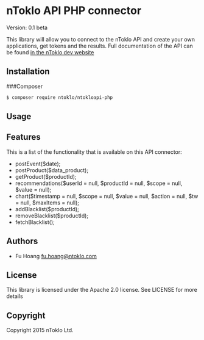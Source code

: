 # nToklo API PHP connector

Version: 0.1 beta

This library will allow you to connect to the nToklo API and create your own applications, get tokens and the results. Full documentation of the API can be found [in the nToklo dev website](https://docs.ntoklo.com)

## Installation

###Composer

``` bash
$ composer require ntoklo/ntokloapi-php
```



## Usage

## Features

This is a list of the functionality that is available on this API connector:

* postEvent($date);
* postProduct($data_product);
* getProduct($productId);
* recommendations($userId = null, $productId = null, $scope = null, $value = null);
* chart($timestamp = null, $scope = null, $value = null, $action = null, $tw = null, $maxItems = null);
* addBlacklist($productId);
* removeBlacklist($productId);
* fetchBlacklist();


## Authors

- Fu Hoang <fu.hoang@ntoklo.com>

## License

This library is licensed under the Apache 2.0 license. See LICENSE for more
details

## Copyright

Copyright 2015 nToklo Ltd.
